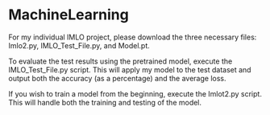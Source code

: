 # MachineLearning

For my individual IMLO project, please download the three necessary files: Imlo2.py, IMLO_Test_File.py, and Model.pt.

To evaluate the test results using the pretrained model, execute the IMLO_Test_File.py script. This will apply my model to the test dataset and output both the accuracy (as a percentage) and the average loss.

If you wish to train a model from the beginning, execute the Imlot2.py script. This will handle both the training and testing of the model.
